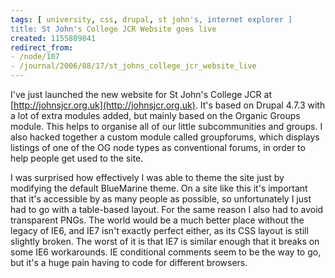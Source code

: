 ```yaml
---
tags: [ university, css, drupal, st john's, internet explorer ]
title: St John's College JCR Website goes live
created: 1155809841
redirect_from:
- /node/107
- /journal/2006/08/17/st_johns_college_jcr_website_live
---
```

I've just launched the new website for St John's College JCR at
[http://johnsjcr.org.uk](http://johnsjcr.org.uk). It's based on Drupal 4.7.3
with a lot of extra modules added, but mainly based on the Organic Groups
module. This helps to organise all of our little subcommunities and groups. I
also hacked together a custom module called groupforums, which displays listings
of one of the OG node types as conventional forums, in order to help people get
used to the site.<!--break-->

I was surprised how effectively I was able to theme the site just by modifying
the default BlueMarine theme. On a site like this it's important that it's
accessible by as many people as possible, so unfortunately I just had to go with
a table-based layout. For the same reason I also had to avoid transparent PNGs.
The world would be a much better place without the legacy of IE6, and IE7 isn't
exactly perfect either, as its CSS layout is still slightly broken. The worst of
it is that IE7 is similar enough that it breaks on some IE6 workarounds. IE
conditional comments seem to be the way to go, but it's a huge pain having to
code for different browsers.